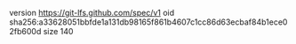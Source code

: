 version https://git-lfs.github.com/spec/v1
oid sha256:a33628051bbfde1a131db98165f861b4607c1cc86d63ecbaf84b1ece02fb600d
size 140
